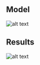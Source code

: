 
## Model 

![alt text](https://user-images.githubusercontent.com/25095509/54105251-9887e680-4426-11e9-9926-df37194e9cb7.png)

## Results

![alt text](https://user-images.githubusercontent.com/25095509/54105252-99b91380-4426-11e9-93f9-db54b70a19f6.jpg)
